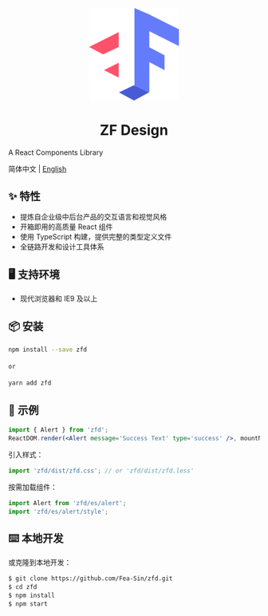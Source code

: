 <p align="center">
  <a href="http://39.107.35.212:8083/">
    <img width="180" src="./github/LOGO.png">
  </a>
</p>

<h1 align="center">ZF Design</h1>

A React Components Library

简体中文 | [English](./README-en_US.md)

## ✨ 特性

- 提炼自企业级中后台产品的交互语言和视觉风格
- 开箱即用的高质量 React 组件
- 使用 TypeScript 构建，提供完整的类型定义文件
- 全链路开发和设计工具体系

## 🖥 支持环境

* 现代浏览器和 IE9 及以上

## 📦 安装

```bash
npm install --save zfd

or 

yarn add zfd
```
## 🔨 示例

```jsx
import { Alert } from 'zfd';
ReactDOM.render(<Alert message='Success Text' type='success' />, mountNode);
```

引入样式：

```jsx
import 'zfd/dist/zfd.css'; // or 'zfd/dist/zfd.less'
```

按需加载组件：

```jsx
import Alert from 'zfd/es/alert';
import 'zfd/es/alert/style';
```

## ⌨️ 本地开发

或克隆到本地开发：

```bash
$ git clone https://github.com/Fea-Sin/zfd.git
$ cd zfd
$ npm install
$ npm start
```
